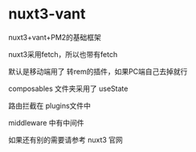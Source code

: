 # nuxt3-vant
nuxt3+vant+PM2的基础框架

nuxt3采用fetch，所以也带有fetch

默认是移动端用了 转rem的插件，如果PC端自己去掉就行

composables 文件夹采用了 useState

路由拦截在 plugins文件中

middleware 中有中间件

如果还有别的需要请参考  nuxt3 官网
